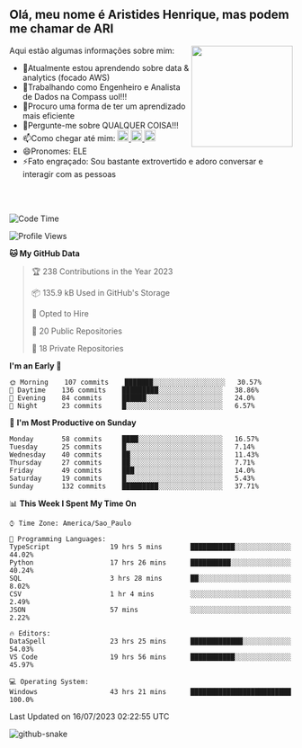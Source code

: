 ## Olá, meu nome é Aristides Henrique, mas podem me chamar de ARI

<div >
Aqui estão algumas informações sobre mim:<img align="right" height="180em" src="https://user-images.githubusercontent.com/97318481/177042589-45d62122-82a9-4a32-b3a7-87b322825b2f.png">
</div>

- 🌱Atualmente estou aprendendo sobre data & analytics (focado AWS)
- 👯Trabalhando como Engenheiro e Analista de Dados na Compass uol!!!
- 🤔Procuro uma forma de ter um aprendizado mais eficiente
- 💬Pergunte-me sobre QUALQUER COISA!!!
- 📫Como chegar até mim:
  <a href="https://www.instagram.com/aryhenry/" target="_blank">
  <img src="https://img.shields.io/badge/-Instagram-%23E4405F?style=for-the-badge&logo=instagram&logoColor=black" height="20px">
  </a>
  <a href="https://www.linkedin.com/in/aristides-henrique/" target="_blank">
  <img src="https://img.shields.io/badge/-LinkedIn-%230077B5?style=for-the-badge&logo=linkedin&logoColor=black" height="20px">
  </a> 
  <a href="mailto:arihenriqueuna@gmail.com">
  <img src="https://img.shields.io/badge/-Gmail-%23333?style=for-the-badge&logo=gmail&logoColor=white" height="20px">
  </a>
- 😄Pronomes: ELE
- ⚡Fato engraçado: Sou bastante extrovertido e adoro conversar e interagir com as pessoas
<br/>
<br/>


<!--START_SECTION:waka-->
![Code Time](http://img.shields.io/badge/Code%20Time-983%20hrs%2019%20mins-blue)

![Profile Views](http://img.shields.io/badge/Profile%20Views-94-blue)

**🐱 My GitHub Data** 

> 🏆 238 Contributions in the Year 2023
 > 
> 📦 135.9 kB Used in GitHub's Storage 
 > 
> 💼 Opted to Hire
 > 
> 📜 20 Public Repositories 
 > 
> 🔑 18 Private Repositories  
 > 
**I'm an Early 🐤** 

```text
🌞 Morning    107 commits    ███████░░░░░░░░░░░░░░░░░░   30.57% 
🌇 Daytime    136 commits    █████████░░░░░░░░░░░░░░░░   38.86% 
🌃 Evening    84 commits     ██████░░░░░░░░░░░░░░░░░░░   24.0% 
🌙 Night      23 commits     █░░░░░░░░░░░░░░░░░░░░░░░░   6.57%

```
📅 **I'm Most Productive on Sunday** 

```text
Monday       58 commits     ████░░░░░░░░░░░░░░░░░░░░░   16.57% 
Tuesday      25 commits     █░░░░░░░░░░░░░░░░░░░░░░░░   7.14% 
Wednesday    40 commits     ██░░░░░░░░░░░░░░░░░░░░░░░   11.43% 
Thursday     27 commits     ██░░░░░░░░░░░░░░░░░░░░░░░   7.71% 
Friday       49 commits     ███░░░░░░░░░░░░░░░░░░░░░░   14.0% 
Saturday     19 commits     █░░░░░░░░░░░░░░░░░░░░░░░░   5.43% 
Sunday       132 commits    █████████░░░░░░░░░░░░░░░░   37.71%

```


📊 **This Week I Spent My Time On** 

```text
⌚︎ Time Zone: America/Sao_Paulo

💬 Programming Languages: 
TypeScript               19 hrs 5 mins       ███████████░░░░░░░░░░░░░░   44.02% 
Python                   17 hrs 26 mins      ██████████░░░░░░░░░░░░░░░   40.24% 
SQL                      3 hrs 28 mins       ██░░░░░░░░░░░░░░░░░░░░░░░   8.02% 
CSV                      1 hr 4 mins         ░░░░░░░░░░░░░░░░░░░░░░░░░   2.49% 
JSON                     57 mins             ░░░░░░░░░░░░░░░░░░░░░░░░░   2.22%

🔥 Editors: 
DataSpell                23 hrs 25 mins      █████████████░░░░░░░░░░░░   54.03% 
VS Code                  19 hrs 56 mins      ███████████░░░░░░░░░░░░░░   45.97%

💻 Operating System: 
Windows                  43 hrs 21 mins      █████████████████████████   100.0%

```


 Last Updated on 16/07/2023 02:22:55 UTC
<!--END_SECTION:waka-->

<img alt="github-snake" src="https://github.com/AriHenrique/AriHenrique/blob/output/github-contribution-grid-snake-dark.svg" />

